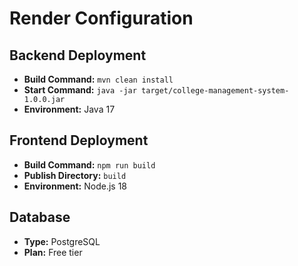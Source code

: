 # Render Configuration

## Backend Deployment
- **Build Command:** `mvn clean install`
- **Start Command:** `java -jar target/college-management-system-1.0.0.jar`
- **Environment:** Java 17

## Frontend Deployment
- **Build Command:** `npm run build`
- **Publish Directory:** `build`
- **Environment:** Node.js 18

## Database
- **Type:** PostgreSQL
- **Plan:** Free tier
